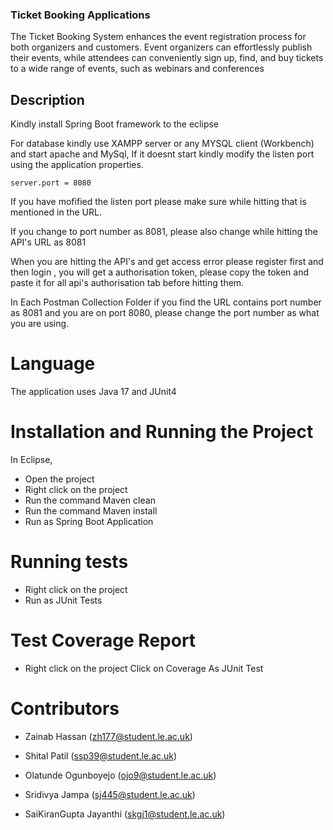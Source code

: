 ### Ticket Booking Applications
The Ticket Booking System enhances the event registration process for both organizers and customers. 
Event organizers can effortlessly publish their events, while attendees can conveniently sign up, find, 
and buy tickets to a wide range of events, such as webinars and conferences


## Description
Kindly install Spring Boot framework to the eclipse

For database kindly use XAMPP server or any MYSQL client (Workbench) and start apache and MySql, If it doesnt start kindly modify the listen port using the application properties.

```
server.port = 8080
```

If you have mofified the listen port please make sure while hitting that is mentioned in the URL.

If you change to port number as 8081, please also change while hitting the API's URL as 8081

When you are hitting the API's and get access error please register first and then login , you will get a authorisation token, please copy the token and paste it for all api's authorisation tab before hitting them.

In Each Postman Collection Folder if you find the URL contains port number as 8081 and you are on port 8080, please change the port number as what you are using.

# Language
The application uses Java 17 and JUnit4

# Installation and Running the Project
In Eclipse,
- Open the project
- Right click on the project 
- Run the command Maven clean
- Run the command Maven install
- Run as Spring Boot Application


# Running tests
- Right click on the project 
- Run as JUnit Tests

# Test Coverage Report
- Right click on the project
Click on Coverage As JUnit Test


# Contributors
- Zainab Hassan (zh177@student.le.ac.uk)

- Shital Patil (ssp39@student.le.ac.uk)

- Olatunde Ogunboyejo (ojo9@student.le.ac.uk) 

- Sridivya Jampa (sj445@student.le.ac.uk) 

- SaiKiranGupta Jayanthi (skgj1@student.le.ac.uk) 



